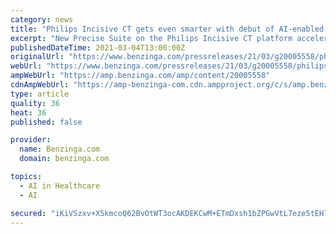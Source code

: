 ```yaml
---
category: news
title: "Philips Incisive CT gets even smarter with debut of AI-enabled Precise Suite"
excerpt: "New Precise Suite on the Philips Incisive CT platform accelerates CT workflows to help drive diagnostic confidence and improve the patient and staff"
publishedDateTime: 2021-03-04T13:00:00Z
originalUrl: "https://www.benzinga.com/pressreleases/21/03/g20005558/philips-incisive-ct-gets-even-smarter-with-debut-of-ai-enabled-precise-suite"
webUrl: "https://www.benzinga.com/pressreleases/21/03/g20005558/philips-incisive-ct-gets-even-smarter-with-debut-of-ai-enabled-precise-suite"
ampWebUrl: "https://amp.benzinga.com/amp/content/20005558"
cdnAmpWebUrl: "https://amp-benzinga-com.cdn.ampproject.org/c/s/amp.benzinga.com/amp/content/20005558"
type: article
quality: 36
heat: 36
published: false

provider:
  name: Benzinga.com
  domain: benzinga.com

topics:
  - AI in Healthcare
  - AI

secured: "iKiVSzxv+X5kmcoQ62BvOtWT3ocAKDEKCwM+ETmDxsh1bZPGwVtL7eze5tEHlmakAZDRBnBSdNNf252pHei2u5+kC/1xaxpHOGjLpfGLUjZ4ZQpkx91EJyrsGbiqUgkEDqw4Q6KYg2KRSx9r+onX2bLxxb/fQEVK/t35yFHicOkoWGYi1rZRAKh6tLCkvu9TQBwukmlaI1dTFybSBiagMtDr0bg7G7fv7vjVq3IBySWn0Sq8btk0l3HrhZkI8jndlSL/r8LG75dNtRozdQ8CKirXsByNvJo/PoWxeo+B0wH8RFdyqtnVof/VZwvz5IzpEPGFvOWgfRUwgtTxNAB20aamKixJOhXNN94fd2VGWTk=;wNNX2HJr3KkPGzWrkxT9rg=="
---
```


